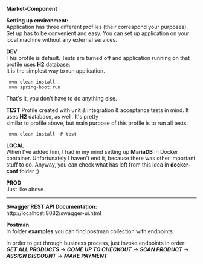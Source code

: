 
**Market-Component**    

 ****Setting up environment:****    
 Application has three different profiles (their correspond your purposes). Set up has to be convenient and easy. You can set up application on your local machine without any external services.
    
 **DEV**     
 This profile is default. Tests are turned off and application running on that profile uses **H2** database.    
 It is the simplest way to run application.    
        
	 mvn clean install   
	 mvn spring-boot:run   
  
 That's it, you don't have to do anything else.    
    
**TEST** Profile created with unit & integration & acceptance tests in mind. It uses **H2** database, as well. It's pretty     
similar to profile above, but main purpose of this profile is to run all tests.  
           
	 mvn clean install -P test  
 
**LOCAL**  
When I've added him, I had in my mind setting up **MariaDB** in Docker container. Unfortunately I haven't end it, because there was other important stuff to do. Anyway, you can check what has left from this idea in **docker-conf** folder ;)   
  
**PROD**  
Just like above.   
  
---------------------  
**Swagger REST API Documentation:**  
http://localhost:8082/swagger-ui.html  
  
**Postman**  
In folder **examples** you can find postman collection with endpoints.  
  
In order to get through business process, just invoke endpoints in order:
***GET ALL PRODUCTS*** -> ***COME UP TO CHECKOUT*** -> ***SCAN PRODUCT*** -> ***ASSIGN DISCOUNT*** -> ***MAKE PAYMENT***

